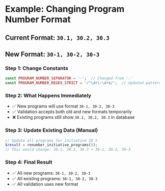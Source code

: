 # Example: Changing Program Number Format

## Current Format: `30.1, 30.2, 30.3`
## New Format: `30-1, 30-2, 30-3`

### Step 1: Change Constants
```php
const PROGRAM_NUMBER_SEPARATOR = '-';  // Changed from '.'
const PROGRAM_NUMBER_REGEX_STRICT = '/^\d+\-\d+$/';  // Updated pattern
```

### Step 2: What Happens Immediately
- ✅ New programs will use format `30-1, 30-2, 30-3`
- ✅ Validation accepts both old and new formats temporarily
- ❌ Existing programs still show `30.1, 30.2, 30.3` in database

### Step 3: Update Existing Data (Manual)
```php
// Update all programs for initiative ID 5
$result = renumber_initiative_programs(5);
// This would change: 30.1, 30.2, 30.3 → 30-1, 30-2, 30-3
```

### Step 4: Final Result
- ✅ All new programs: `30-1, 30-2, 30-3`
- ✅ All existing programs: `30-1, 30-2, 30-3`
- ✅ All validation uses new format
